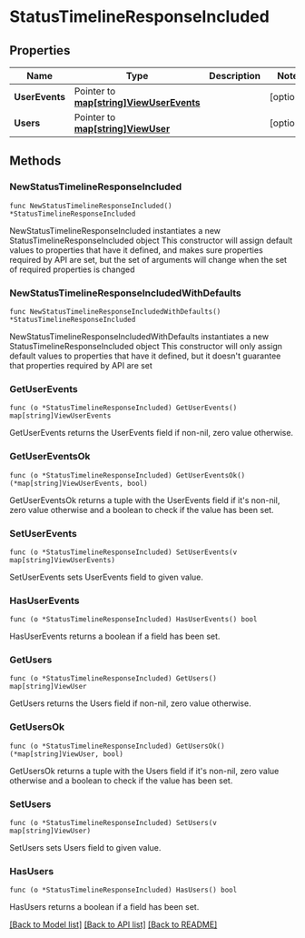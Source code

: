 # StatusTimelineResponseIncluded

## Properties

Name | Type | Description | Notes
------------ | ------------- | ------------- | -------------
**UserEvents** | Pointer to [**map[string]ViewUserEvents**](ViewUserEvents.md) |  | [optional] 
**Users** | Pointer to [**map[string]ViewUser**](ViewUser.md) |  | [optional] 

## Methods

### NewStatusTimelineResponseIncluded

`func NewStatusTimelineResponseIncluded() *StatusTimelineResponseIncluded`

NewStatusTimelineResponseIncluded instantiates a new StatusTimelineResponseIncluded object
This constructor will assign default values to properties that have it defined,
and makes sure properties required by API are set, but the set of arguments
will change when the set of required properties is changed

### NewStatusTimelineResponseIncludedWithDefaults

`func NewStatusTimelineResponseIncludedWithDefaults() *StatusTimelineResponseIncluded`

NewStatusTimelineResponseIncludedWithDefaults instantiates a new StatusTimelineResponseIncluded object
This constructor will only assign default values to properties that have it defined,
but it doesn't guarantee that properties required by API are set

### GetUserEvents

`func (o *StatusTimelineResponseIncluded) GetUserEvents() map[string]ViewUserEvents`

GetUserEvents returns the UserEvents field if non-nil, zero value otherwise.

### GetUserEventsOk

`func (o *StatusTimelineResponseIncluded) GetUserEventsOk() (*map[string]ViewUserEvents, bool)`

GetUserEventsOk returns a tuple with the UserEvents field if it's non-nil, zero value otherwise
and a boolean to check if the value has been set.

### SetUserEvents

`func (o *StatusTimelineResponseIncluded) SetUserEvents(v map[string]ViewUserEvents)`

SetUserEvents sets UserEvents field to given value.

### HasUserEvents

`func (o *StatusTimelineResponseIncluded) HasUserEvents() bool`

HasUserEvents returns a boolean if a field has been set.

### GetUsers

`func (o *StatusTimelineResponseIncluded) GetUsers() map[string]ViewUser`

GetUsers returns the Users field if non-nil, zero value otherwise.

### GetUsersOk

`func (o *StatusTimelineResponseIncluded) GetUsersOk() (*map[string]ViewUser, bool)`

GetUsersOk returns a tuple with the Users field if it's non-nil, zero value otherwise
and a boolean to check if the value has been set.

### SetUsers

`func (o *StatusTimelineResponseIncluded) SetUsers(v map[string]ViewUser)`

SetUsers sets Users field to given value.

### HasUsers

`func (o *StatusTimelineResponseIncluded) HasUsers() bool`

HasUsers returns a boolean if a field has been set.


[[Back to Model list]](../README.md#documentation-for-models) [[Back to API list]](../README.md#documentation-for-api-endpoints) [[Back to README]](../README.md)


